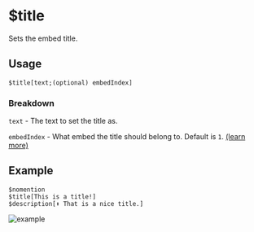 # $title
Sets the embed title.

## Usage
```
$title[text;(optional) embedIndex]
```

### Breakdown
`text` - The text to set the title as.

`embedIndex` - What embed the title should belong to. Default is `1`. [(learn more)](https://nilpointer-software.github.io/bdfd-wiki/guides/embedIndexes.html)

## Example
```
$nomention
$title[This is a title!]
$description[⬆️ That is a nice title.]
```

![example](https://user-images.githubusercontent.com/69215413/123186040-4c310b00-d465-11eb-99b1-6c43828c8ddb.png)
